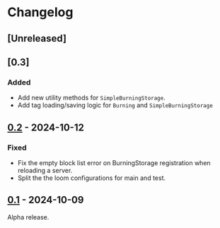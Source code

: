 # Changelog

## [Unreleased]

## [0.3]

### Added

+ Add new utility methods for `SimpleBurningStorage`.
+ Add tag loading/saving logic for `Burning` and `SimpleBurningStorage`

## [0.2] - 2024-10-12

### Fixed

+ Fix the empty block list error on BurningStorage registration when reloading a server.
+ Split the the loom configurations for main and test.

## [0.1] - 2024-10-09

Alpha release.

[0.1]: https://github.com/NivOridocs/burning/releases/tag/0.1
[0.2]: https://github.com/NivOridocs/burning/releases/tag/0.2
[0.2]: https://github.com/NivOridocs/burning/releases/tag/0.3
